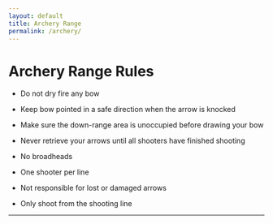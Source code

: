 ```yaml
---
layout: default
title: Archery Range
permalink: /archery/
---
```


# Archery Range Rules

- Do not dry fire any bow

- Keep bow pointed in a safe direction when the arrow is knocked

- Make sure the down-range area is unoccupied before drawing your bow

- Never retrieve your arrows until all shooters have finished shooting

- No broadheads

- One shooter per line

- Not responsible for lost or damaged arrows

- Only shoot from the shooting line

<hr>



